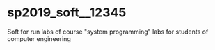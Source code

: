 # sp2019_soft__12345
Soft for run labs of course "system programming"  labs for students of computer engineering
